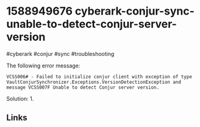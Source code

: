 # 1588949676 cyberark-conjur-sync-unable-to-detect-conjur-server-version
#cyberark #conjur #sync #troubleshooting

The following error message:
```
VCSS006# - Failed to initialize conjur client with exception of type VaultConjurSynchronizer.Exceptions.VersionDetectionException and message VCSS007F Unable to detect Conjur server version.
```

Solution:
1. 


## Links
